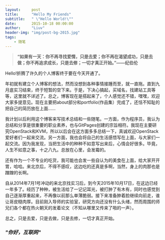 ```yaml
---
layout:     post
title:      "Hello My Friends"
subtitle:   " \"Hello World!\""
date:       2015-10-18 00:00:00
author:     "Liuv"
header-img: "img/post-bg-2015.jpg"
tags:
    - 随笔
---
```


> **“如果有一天：你不再寻找爱情，只是去爱；你不再在渴望成功，只是去做；你不再追求成长，只是去修；一切才真正开始。”——纪伯伦**


Hello!折腾了许久的个人博客终于要在今天开通了。

年初就有建立个人博客的想法，然而没想到各种事情接踵而至，就一直拖。直到九月底实习结束，终于短暂的空下来。于是，下决心搞起，买域名，找建站工具等等，这里就不详述了。总之，博客现在是搭起来了，个人感觉还不错，嘿嘿，欢迎大家多提意见。现在主要把about部分和portfolio(作品集）完成了，还恬不知耻的把自己的简历放在上面……

我计划以后利用这个博客来写技术总结和一些随笔。一方面，作为程序员，我认为总结和分享是很重要的职业素养，也与GitPages创建的宗旨相符。我现在主要研究OpenStack和KVM，所以以后会在这方面多多总结一下，真诚欢迎OpenStack爱好者们一起来交流。另一方面，我也会将自己的生活感悟写在上面，与大家们一起交流。因为我发现，当把生活中的种种不如意写出来后，心情会好很多。毕竟，人生不如意之事，十之八九。总放在心里，会发霉的。

还有作为一个不专业的吃货，我可能也会发一些自认为的美食在上面，给大家开开胃，哈哈。来北京后，不得不感叹，这边吃的还真是多啊，当然，身上的肉那也是蹭蹭的长啊。

自从2014年7月1号冲动的来北京找实习后，到今天2015年10月17日，在这边已经一年多了。经历了种种，被生活给了一记记耳光，被打肿了有木有，同时也感觉到自己逐渐厚重起来，不再像以前那么单薄脆弱。接下来准备肿着脸继续向前走，谁让哥皮糙肉厚。目前刚入导师的实验室，研究方向还没有什么头绪，然而周围的师兄们各个都在热火朝天的发着论文（不知从哪里又传来了啪的一声）。

总之，只是去爱，只是去做，只是去修，一切才真正开始。


### *"你好，互联网"*







